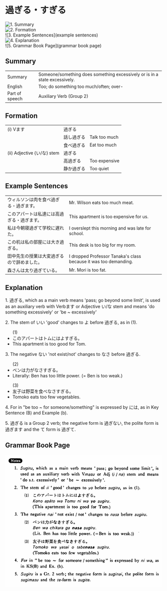 # 過ぎる・すぎる

![1. Summary](summary)<br>
![2. Formation](formation)<br>
![3. Example Sentences](example sentences)<br>
![4. Explanation](explanation)<br>
![5. Grammar Book Page](grammar book page)<br>


## Summary

<table><tr>   <td>Summary</td>   <td>Someone/something does something excessively or is in a state excessively.</td></tr><tr>   <td>English</td>   <td>Too; do something too much/often; over-</td></tr><tr>   <td>Part of speech</td>   <td>Auxiliary Verb (Group 2)</td></tr></table>

## Formation

<table class="table"> <tbody><tr class="tr head"> <td class="td"><span class="numbers">(i)</span> <span> <span class="bold">Vます</span></span></td> <td class="td"><span class="concept">過ぎる</span> </td> <td class="td"><span>&nbsp;</span></td> </tr> <tr class="tr"> <td class="td"><span>&nbsp;</span></td> <td class="td"><span>話し<span class="concept">過ぎる</span></span> </td> <td class="td"><span>Talk    too much</span></td> </tr> <tr class="tr"> <td class="td"><span>&nbsp;</span></td> <td class="td"><span>食べ<span class="concept">過ぎる</span></span> </td> <td class="td"><span>Eat    too much</span></td> </tr> <tr class="tr head"> <td class="td"><span class="numbers">(ii)</span> <span> <span class="bold">Adjective {い/な} stem</span></span></td> <td class="td"><span class="concept">過ぎる</span> </td> <td class="td"><span>&nbsp;</span></td> </tr> <tr class="tr"> <td class="td"><span>&nbsp;</span></td> <td class="td"><span>高<span class="concept">過ぎる</span></span> </td> <td class="td"><span>Too    expensive</span></td> </tr> <tr class="tr"> <td class="td"><span>&nbsp;</span></td> <td class="td"><span>静か<span class="concept">過ぎる</span></span> </td> <td class="td"><span>Too    quiet</span></td> </tr></tbody></table>

## Example Sentences

<table><tr>   <td>ウィルソンは肉を食べ過ぎる・過ぎます。</td>   <td>Mr. Wilson eats too much meat.</td></tr><tr>   <td>このアパートは私達には高過ぎる・過ぎます。</td>   <td>This apartment is too expensive for us.</td></tr><tr>   <td>私は今朝寝過ぎて学校に遅れた。</td>   <td>I overslept this morning and was late for school.</td></tr><tr>   <td>この机は私の部屋には大き過ぎる。</td>   <td>This desk is too big for my room.</td></tr><tr>   <td>田中先生の授業は大変過ぎるので辞めました。</td>   <td>I dropped Professor Tanaka's class because it was too demanding.</td></tr><tr>   <td>森さんは太り過ぎている。</td>   <td>Mr. Mori is too fat.</td></tr></table>

## Explanation

<p>1. <span class="cloze">過ぎる</span>, which as a main verb means 'pass; go beyond some limit', is used as an auxiliary verb with Verbます or Adjective い/な stem and means 'do something excessively' or 'be ~ excessively'</p>  <p>2. The stem of いい 'good' changes to よ before <span class="cloze">過ぎる</span>, as in (1).</p>  <ul>(1) <li>このアパートはトムにはよ<span class="cloze">すぎる</span>。</li> <li>This apartment is too good for Tom.</li> </ul>  <p>3. The negative ない 'not exist/not' changes to なさ before <span class="cloze">過ぎる</span>.</p>  <ul>(2) <li>ベンは力がなさ<span class="cloze">すぎる</span>。</li> <li>Literally: Ben has too little power. (= Ben is too weak.)</li> </ul>  <ul>(3) <li>友子は野菜を食べなさ<span class="cloze">すぎる</span>。</li> <li>Tomoko eats too few vegetables.</li> </ul>  <p>4. For in "be too ~ for someone/something" is expressed by には, as in Key Sentence (B) and Example (b).</p>  <p>5. <span class="cloze">過ぎる</span> is a Group 2 verb; the negative form is <span class="cloze">過ぎない</span>, the polite form is <span class="cloze">過ぎます</span> and the て form is <span class="cloze">過ぎて</span>.</p>

## Grammar Book Page

![](../img/Basic過ぎる.png)

